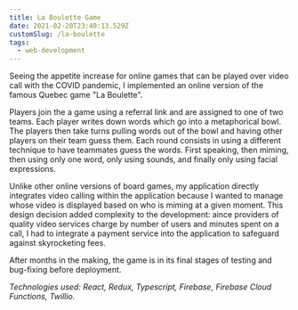 ```yaml
---
title: La Boulette Game
date: 2021-02-20T23:40:13.529Z
customSlug: /la-boulette
tags:
  - web-development
---
```


Seeing the appetite increase for online games that can be played over video call with the COVID pandemic, I implemented an online version of the famous Quebec game "La Boulette".

Players join the a game using a referral link and are assigned to one of two teams. Each player writes down words which go into a metaphorical bowl. The players then take turns pulling words out of the bowl and having other players on their team guess them. Each round consists in using a different technique to have teammates guess the words. First speaking, then miming, then using only one word, only using sounds, and finally only using facial expressions.

Unlike other online versions of board games, my application directly integrates video calling within the application because I wanted to manage whose video is displayed based on who is miming at a given moment. This design decision added complexity to the development: aince providers of quality video services charge by number of users and minutes spent on a call, I had to integrate a payment service into the application to safeguard against skyrocketing fees.

After months in the making, the game is in its final stages of testing and bug-fixing before deployment.

_Technologies used: React, Redux, Typescript, Firebase, Firebase Cloud Functions, Twillio._
